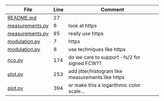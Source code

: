 | File | Line | Comment |
| ---- | ---- | ------- |
| [README.md](README.md#L27) | 27 |  |
| [measurements.py](rfproto/measurements.py#L8) | 8 |  look at https |
| [measurements.py](rfproto/measurements.py#L85) | 85 |  really use https |
| [modulation.py](rfproto/modulation.py#L7) | 7 |  https |
| [modulation.py](rfproto/modulation.py#L8) | 8 |  use techniques like https |
| [nco.py](rfproto/nco.py#L174) | 174 |  do we care to support -fs/2 for signed FCW?? |
| [plot.py](rfproto/plot.py#L253) | 253 |  add jitter/histogram like measurements like https |
| [plot.py](rfproto/plot.py#L394) | 394 |  or make this a logarithmic color scale... |
